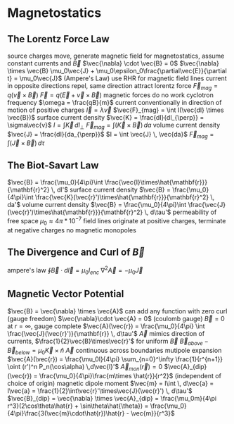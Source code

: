 # Magnetostatics
## The Lorentz Force Law
source charges move, generate magnetic field
for magnetostatics, assume constant currents and $\vec{B}$
	$\vec{\nabla} \cdot \vec{B} = 0$
	$\vec{\nabla} \times \vec{B} \mu_0\vec{J} + \mu_0\epsilon_0\frac{\partial\vec{E}}{\partial t} = \mu_0\vec{J}$ (Ampere's Law)
use RHR for magnetic field lines
current in opposite directions repel, same direction attract
lorentz force
	$\vec{F}_{mag} = q(\vec{v}\times\vec{B})$
	$\vec{F} = q(\vec{E}+\vec{v}\times\vec{B})$
	magnetic forces do no work
cyclotron frequency $\omega = \frac{qB}{m}$
current
	conventionally in direction of motion of positive charges
	$\vec{I} = \lambda \vec{v}$
	$\vec{F}_{mag} = \int I(\vec{dl} \times \vec{B})$
	surface current density $\vec{K} = \frac{dI}{dl_{\perp}} = \sigma\vec{v}$
		$I = \int \vec{K} \, dl_{\perp}$
		$\vec{F}_{mag} = \int(\vec{K}\times\vec{B}) \, da$
	volume current density $\vec{J} = \frac{dI}{da_{\perp}}$
		$I = \int \vec{J} \, \vec{da}$
		$\vec{F}_{mag} = \int (\vec{J} \times \vec{B}) \, d\tau$
## The Biot-Savart Law
$\vec{B} = \frac{\mu_0}{4\pi}\int \frac{\vec{I}\times\hat{\mathbf{r}}}{\mathbf{r}^2} \, dl'$
	surface current density
		$\vec{B} = \frac{\mu_0}{4\pi}\int \frac{\vec{K}(\vec{r}')\times\hat{\mathbf{r}}}{\mathbf{r}^2} \, da'$
	volume current density
		$\vec{B} = \frac{\mu_0}{4\pi}\int \frac{\vec{J}(\vec{r}')\times\hat{\mathbf{r}}}{\mathbf{r}^2} \, d\tau'$
	permeability of free space $\mu_0 \approx 4\pi*10^{-7}$
field lines originate at positive charges, terminate at negative charges
	no magnetic monopoles
## The Divergence and Curl of $\vec{B}$
ampere's law
	$\oint \vec{B} \cdot d\vec{l} = \mu_0I_{enc}$
	$\nabla^2 \vec{A} = -\mu_0\vec{J}$
## Magnetic Vector Potential
$\vec{B} = \vec{\nabla} \times \vec{A}$
	can add any function with zero curl (gauge freedom)
		$\vec{\nabla}\cdot \vec{A} = 0$ (coulomb gauge)
		$\vec{B} = 0$ at $r=\infty$, gauge complete
$\vec{A}(\vec{r}) = \frac{\mu_0}{4\pi} \int \frac{\vec{J}(\vec{r}')}{\mathbf{r}} \, d\tau'$
	$\vec{A}$ mimics direction of currents, $\frac{1}{2}\vec{B}\times\vec{r}'$ for uniform $\vec{B}$
$\vec{B}_{above} - \vec{B}_{below} = \mu_0\vec{K}\times\hat{n}$
$\vec{A}$ continuous across boundaries
mutipole expansion
	$\vec{A}(\vec{r}) = \frac{\mu_0I}{4\pi} \sum_{n=0}^\infty \frac{1}{r^{n+1}} \oint (r')^n P_n(\cos\alpha) \,d\vec{l}'$
	$\vec{A}_{mon}(\vec{r}) = 0$
	$\vec{A}_{dip}(\vec{r}) = \frac{\mu_0}{4\pi}\frac{m\times \hat{r}}{r^2}$ (independent of choice of origin)
	magnetic dipole moment
		$\vec{m} = I\int \, d\vec{a} = I\vec{a} = \frac{1}{2}\int\vec{r}'\times\vec{J}(\vec{r}') \, d\tau'$
		$\vec{B}_{dip} = \vec{\nabla} \times \vec{A}_{dip} = \frac{\mu_0m}{4\pi r^3}(2\cos\theta\hat{r} + \sin\theta\hat{\theta}) = \frac{\mu_0}{4\pi}\frac{3(\vec{m}\cdot\hat{r})\hat{r} - \vec{m}}{r^3}$ 		